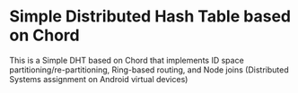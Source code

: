 # Simple Distributed Hash Table based on Chord
   This is a Simple DHT based on Chord that implements ID space partitioning/re-partitioning, Ring-based routing, and Node joins (Distributed Systems assignment on Android virtual devices)

